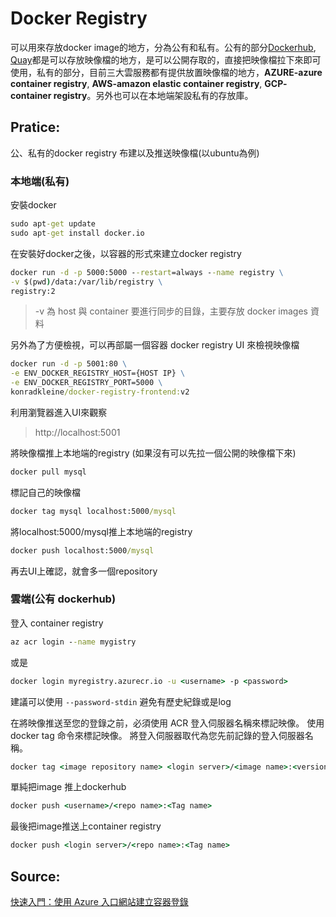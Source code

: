 ﻿# Docker Registry
可以用來存放docker image的地方，分為公有和私有。公有的部分[Dockerhub](https://hub.docker.com), [Quay](https://quay.io)都是可以存放映像檔的地方，是可以公開存取的，直接把映像檔拉下來即可使用，私有的部分，目前三大雲服務都有提供放置映像檔的地方，**AZURE-__azure container registry__**, **AWS-__amazon elastic container registry__**, **GCP-__container registry__**。另外也可以在本地端架設私有的存放庫。

## Pratice:

公、私有的docker registry 布建以及推送映像檔(以ubuntu為例)

### 本地端(私有)

安裝docker

```cmd
sudo apt-get update
sudo apt-get install docker.io
```

在安裝好docker之後，以容器的形式來建立docker registry

```cmd
docker run -d -p 5000:5000 --restart=always --name registry \
-v $(pwd)/data:/var/lib/registry \
registry:2
```

> -v 為 host 與 container 要進行同步的目錄，主要存放 docker images 資料

另外為了方便檢視，可以再部屬一個容器 docker registry UI 來檢視映像檔

```cmd
docker run -d -p 5001:80 \
-e ENV_DOCKER_REGISTRY_HOST={HOST IP} \
-e ENV_DOCKER_REGISTRY_PORT=5000 \
konradkleine/docker-registry-frontend:v2
```

利用瀏覽器進入UI來觀察

> http://localhost:5001

將映像檔推上本地端的registry
(如果沒有可以先拉一個公開的映像檔下來)

```cmd
docker pull mysql
```

標記自己的映像檔
```cmd
docker tag mysql localhost:5000/mysql
```

將localhost:5000/mysql推上本地端的registry

```cmd
docker push localhost:5000/mysql
```

再去UI上確認，就會多一個repository

### 雲端(公有 dockerhub)

登入 container registry

```cmd
az acr login --name mygistry
```

或是

```cmd
docker login myregistry.azurecr.io -u <username> -p <password>
```

建議可以使用 `--password-stdin` 避免有歷史紀錄或是log
  
在將映像推送至您的登錄之前，必須使用 ACR 登入伺服器名稱來標記映像。 使用 docker tag 命令來標記映像。 將登入伺服器取代為您先前記錄的登入伺服器名稱。

```cmd
docker tag <image repository name> <login server>/<image name>:<version>
```

單純把image 推上dockerhub

```cmd
docker push <username>/<repo name>:<Tag name>
```

最後把image推送上container registry

```cmd
docker push <login server>/<repo name>:<Tag name>
```
## Source:
[快速入門：使用 Azure 入口網站建立容器登錄](https://docs.microsoft.com/zh-tw/azure/container-registry/container-registry-get-started-portal)